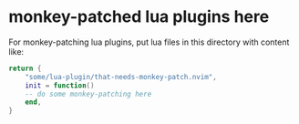 # monkey-patched lua plugins here

For monkey-patching lua plugins, put lua files in this directory with content like:

```lua
return {
    "some/lua-plugin/that-needs-monkey-patch.nvim",
    init = function()
	-- do some monkey-patching here
    end,
}
```

